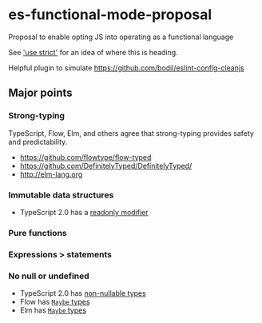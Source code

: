# es-functional-mode-proposal
Proposal to enable opting JS into operating as a functional language

See ['use strict'](https://developer.mozilla.org/en-US/docs/Web/JavaScript/Reference/Strict_mode) for an idea of where this is heading.

Helpful plugin to simulate
https://github.com/bodil/eslint-config-cleanjs

## Major points

### Strong-typing
TypeScript, Flow, Elm, and others agree that strong-typing provides safety and predictability.

- https://github.com/flowtype/flow-typed
- https://github.com/DefinitelyTyped/DefinitelyTyped/
- http://elm-lang.org

### Immutable data structures
- TypeScript 2.0 has a [readonly modifier](https://blogs.msdn.microsoft.com/typescript/2016/09/22/announcing-typescript-2-0/#the-readonly-modifier)

### Pure functions

### Expressions > statements

### No null or undefined
- TypeScript 2.0 has [non-nullable types](https://blogs.msdn.microsoft.com/typescript/2016/09/22/announcing-typescript-2-0/#non-nullable-types)
- Flow has [`Maybe` types](https://flowtype.org/docs/nullable-types.html#_)
- Elm has [`Maybe` types](https://guide.elm-lang.org/error_handling/maybe.html)
